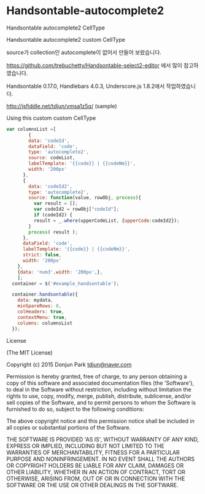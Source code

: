 # Handsontable-autocomplete2
Handsontable autocomplete2 CellType


Handsontable autocomplete2 custom CellType

source가 collection인 autocomplete이 없어서 만들어 보왔습니다.

https://github.com/trebuchetty/Handsontable-select2-editor 에서 많이 참고하였습니다.

Handsontable 0.17.0, Handlebars 4.0.3, Underscore.js 1.8.2에서 작업하였습니다.

http://jsfiddle.net/tdjun/vmsa1z5q/ (sample)


Using this custom custom CellType

```JAVASCRIPT
var columnsList =[
    	{
        data: 'codeId',
        dataField: 'code',
        type: 'autocomplete2',
        source: codeList,
        labelTemplate: '{{code}} | {{codeNm}}',
        width: '200px'
      },
      {
        data: 'codeId2',
        type: 'autocomplete2',
        source: function(value, rowObj, process){
          var result = [];
          var codeId2 = rowObj["codeId"];
          if (codeId2) {
          result = _.where(upperCodeList, {upperCode:codeId2});
        }
        process( result );
      },
      dataField: 'code',
      labelTemplate: '{{code}} | {{codeNm}}',
      strict: false,
      width: '200px'
    },
    {data: 'num3',width: '200px',},
	];
  container = $('#example_handsontable');

  container.handsontable({
    data: mydata,
    minSpareRows: 0,
    colHeaders: true,
    contextMenu: true,
    columns: columnsList
  });
```

License

(The MIT License)

Copyright (c) 2015 Donjun Park <tdjun@naver.com>

Permission is hereby granted, free of charge, to any person obtaining a copy of this software and associated documentation files (the 'Software'), to deal in the Software without restriction, including without limitation the rights to use, copy, modify, merge, publish, distribute, sublicense, and/or sell copies of the Software, and to permit persons to whom the Software is furnished to do so, subject to the following conditions:

The above copyright notice and this permission notice shall be included in all copies or substantial portions of the Software.

THE SOFTWARE IS PROVIDED 'AS IS', WITHOUT WARRANTY OF ANY KIND, EXPRESS OR IMPLIED, INCLUDING BUT NOT LIMITED TO THE WARRANTIES OF MERCHANTABILITY, FITNESS FOR A PARTICULAR PURPOSE AND NONINFRINGEMENT. IN NO EVENT SHALL THE AUTHORS OR COPYRIGHT HOLDERS BE LIABLE FOR ANY CLAIM, DAMAGES OR OTHER LIABILITY, WHETHER IN AN ACTION OF CONTRACT, TORT OR OTHERWISE, ARISING FROM, OUT OF OR IN CONNECTION WITH THE SOFTWARE OR THE USE OR OTHER DEALINGS IN THE SOFTWARE.
